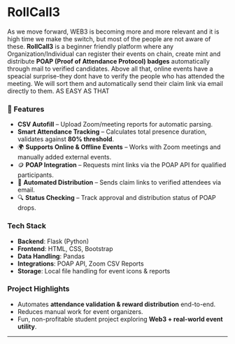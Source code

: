 #  RollCall3 

As we move forward, WEB3 is becoming more and more relevant and it is high time we make the switch, but most of the people are not aware of these.
**RollCall3** is a beginner friendly platform where any Organization/Individual can register their events on chain, create mint and distribute **POAP (Proof of Attendance Protocol) badges** automatically through mail to verified candidates. Above all that, online events have a speacial surprise-they dont have to verify the people who has attended the meeting. We will sort them and automatically send their claim link via email directly to them. AS EASY AS THAT


### 🚀 Features

*  **CSV Autofill** – Upload Zoom/meeting reports for automatic parsing.
*  **Smart Attendance Tracking** – Calculates total presence duration, validates against **80% threshold**.
* 🌍 **Supports Online & Offline Events** – Works with Zoom meetings and manually added external events.
* 🪙 **POAP Integration** – Requests mint links via the POAP API for qualified participants.
* 📧 **Automated Distribution** – Sends claim links to verified attendees via email.
* 🔍 **Status Checking** – Track approval and distribution status of POAP drops.

###  Tech Stack

* **Backend**: Flask (Python)
* **Frontend**: HTML, CSS, Bootstrap
* **Data Handling**: Pandas
* **Integrations**: POAP API, Zoom CSV Reports
* **Storage**: Local file handling for event icons & reports

###  Project Highlights

* Automates **attendance validation & reward distribution** end-to-end.
* Reduces manual work for event organizers.
* Fun, non-profitable student project exploring **Web3 + real-world event utility**.

---

